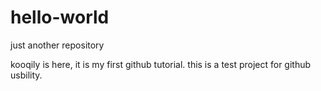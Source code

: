 # hello-world
just another repository

kooqily is here, it is my first github tutorial.
this is a test project for github usbility.

